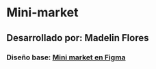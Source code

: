 # Mini-market
## Desarrollado por: Madelin Flores
### Diseño base: [Mini market en Figma](https://www.figma.com/file/rQXrjwBePLSFDt1GN8fqlC/Mini-market?node-id=0%3A1&t=S6hahT4bo7ZeGDtf-1)

